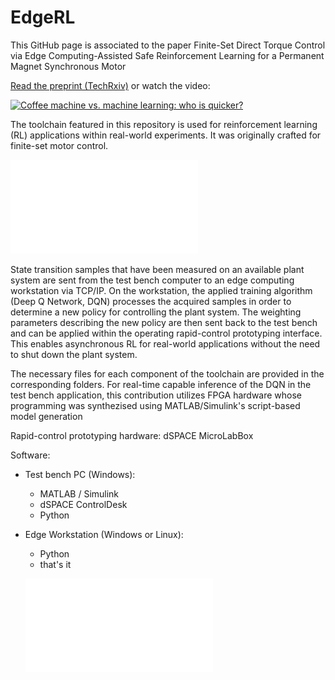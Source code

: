 # EdgeRL
This GitHub page is associated to the paper Finite-Set Direct Torque Control via Edge Computing-Assisted Safe Reinforcement Learning for a Permanent Magnet Synchronous Motor

[Read the preprint (TechRxiv)](10.36227/techrxiv.22032578) or watch the video:

[![Coffee machine vs. machine learning: who is quicker?](
https://markdown-videos.deta.dev/youtube/hQ49Mc6LV78)](https://www.youtube.com/watch?v=hQ49Mc6LV78)

The toolchain featured in this repository is used for reinforcement learning (RL) applications within real-world experiments. It was originally crafted for finite-set motor control.

![](./Safeguarded_DQDTC_Scheme.pdf)

State transition samples that have been measured on an available plant system are sent from the test bench computer to an edge computing workstation via TCP/IP.
On the workstation, the applied training algorithm (Deep Q Network, DQN) processes the acquired samples in order to determine a new policy for controlling the plant system.
The weighting parameters describing the new policy are then sent back to the test bench and can be applied within the operating rapid-control prototyping interface.
This enables asynchronous RL for real-world applications without the need to shut down the plant system.

The necessary files for each component of the toolchain are provided in the corresponding folders. For real-time capable inference of the DQN in the test bench application, this contribution utilizes FPGA hardware whose programming was synthezised using MATLAB/Simulink's script-based model generation

Rapid-control prototyping hardware: dSPACE MicroLabBox

Software:
  - Test bench PC (Windows): 
    - MATLAB / Simulink
    - dSPACE ControlDesk
    - Python
  - Edge Workstation (Windows or Linux):
    - Python
    - that's it
    
    ![](./Edge_RL_Pipeline.pdf)
